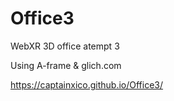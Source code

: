 # Office3
WebXR 3D office atempt 3

Using A-frame & glich.com

https://captainxico.github.io/Office3/
